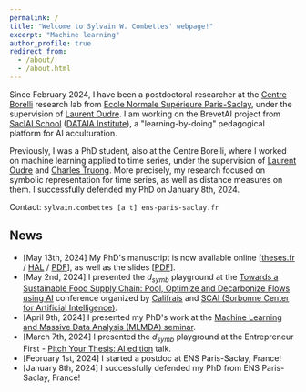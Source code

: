 ```yaml
---
permalink: /
title: "Welcome to Sylvain W. Combettes' webpage!"
excerpt: "Machine learning"
author_profile: true
redirect_from:
  - /about/
  - /about.html
---
```


Since February 2024, I have been a postdoctoral researcher at the [Centre Borelli](https://centreborelli.ens-paris-saclay.fr/en) research lab from [Ecole Normale Supérieure Paris-Saclay](https://ens-paris-saclay.fr/en), under the supervision of [Laurent Oudre](http://www.laurentoudre.fr).
I am working on the BrevetAI project from [SaclAI School](https://www.dataia.eu/en/saclai-school) ([DATAIA Institute](https://www.dataia.eu/en)), a "learning-by-doing" pedagogical platform for AI acculturation.

Previously, I was a PhD student, also at the Centre Borelli, where I worked on machine learning applied to time series, under the supervision of [Laurent Oudre](http://www.laurentoudre.fr) and [Charles Truong](https://charles.doffy.net/).
More precisely, my research focused on symbolic representation for time series, as well as distance measures on them.
I successfully defended my PhD on January 8th, 2024.

Contact: `sylvain.combettes [a t] ens-paris-saclay.fr`

## News
- [May 13th, 2024] My PhD's manuscript is now available online [<a href="https://theses.fr/2024UPASM002">theses.fr</a> / <a href="https://theses.hal.science/tel-04573912">HAL</a> / <a href="https://theses.hal.science/tel-04573912v1/document">PDF</a>], as well as the slides [<a href="/files/2024_01_08_phd_defense.pdf">PDF</a>].
- [May 2nd, 2024] I presented the $d_{symb}$ playground at the <a href="https://www.sorbonne-universite.fr/evenements/vers-une-supply-chain-alimentaire-durable">Towards a Sustainable Food Supply Chain: Pool, Optimize and Decarbonize Flows using AI</a> conference organized by <a href="https://www.califrais.fr/">Califrais</a> and <a href="https://scai.sorbonne-universite.fr/">SCAI (Sorbonne Center for Artificial Intelligence)</a>.
- [April 9th, 2024] I presented my PhD's work at the <a href="https://centreborelli.ens-paris-saclay.fr/fr/SMLMDA">Machine Learning and Massive Data Analysis (MLMDA) seminar</a>.
- [March 7th, 2024] I presented the $d_{symb}$ playground at the Entrepreneur First - <a href=" https://lu.ma/rfwio7jg">Pitch Your Thesis: AI edition</a> talk.
- [February 1st, 2024] I started a postdoc at ENS Paris-Saclay, France!
- [January 8th, 2024] I successfully defended my PhD from ENS Paris-Saclay, France!